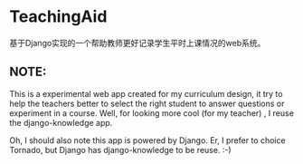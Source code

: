 TeachingAid
===========

基于Django实现的一个帮助教师更好记录学生平时上课情况的web系统。


NOTE:
-------
This is a experimental web app created for my curriculum design, it try to help the teachers better to select the right student to answer questions or experiment in a course. Well, for looking more cool (for my teacher) , I reuse the django-knowledge app. 

Oh, I should also note this app is powered by Django. Er, I prefer to choice Tornado, but Django has django-knowledge to be reuse. :-)
